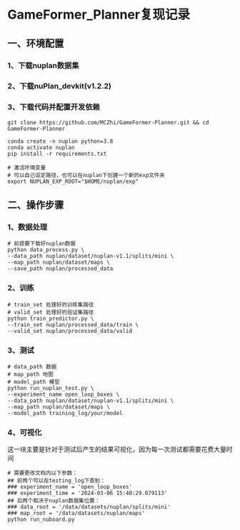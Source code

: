 # GameFormer_Planner复现记录

## 一、环境配置
### 1、下载nuplan数据集
### 2、下载nuPlan_devkit(v1.2.2)
### 3、下载代码并配置开发依赖
```shell
git clone https://github.com/MCZhi/GameFormer-Planner.git && cd GameFormer-Planner

conda create -n nuplan python=3.8
conda activate nuplan
pip install -r requirements.txt

# 激活环境变量
# 可以自己设定路径，也可以在nuplan下创建一个新的exp文件夹
export NUPLAN_EXP_ROOT="$HOME/nuplan/exp"
```

## 二、操作步骤
### 1、数据处理
```shell
# 前提要下载好nuplan数据
python data_process.py \
--data_path nuplan/dataset/nuplan-v1.1/splits/mini \
--map_path nuplan/dataset/maps \
--save_path nuplan/processed_data
```

### 2、训练
```shell
# train_set 处理好的训练集路径
# valid_set 处理好的验证集路径
python train_predictor.py \
--train_set nuplan/processed_data/train \
--valid_set nuplan/processed_data/valid
```

### 3、测试
```shell
# data_path 数据
# map_path 地图
# model_path 模型
python run_nuplan_test.py \
--experiment_name open_loop_boxes \
--data_path nuplan/dataset/nuplan-v1.1/splits/mini \
--map_path nuplan/dataset/maps \
--model_path training_log/your/model
```

### 4、可视化
这一块主要是针对于测试后产生的结果可视化，因为每一次测试都需要花费大量时间
```shell
# 需要更改文档内以下参数：
## 前两个可以在testing_log下查到：
### experiment_name = 'open_loop_boxes'
### experiment_time = '2024-03-06 15:40:29.079113'
## 后两个取决于nuplan数据集位置：
### data_root = '/data/datasets/nuplan/splits/mini'
### map_root = '/data/datasets/nuplan/maps'
python run_nuboard.py
```